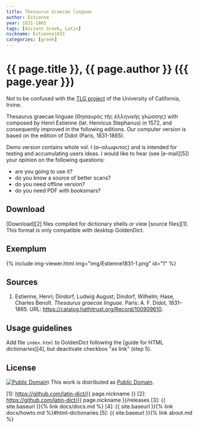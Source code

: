 ```yaml
---
title: Thesaurus Graecae linguae
author: Estienne
year: 1831-1865
tags: [Ancient Greek, Latin]
nickname: Estienne1831
categories: [greek]
---
```

# {{ page.title }}, {{ page.author }} ({{ page.year }})

Not to be confused with the [TLG project](http://stephanus.tlg.uci.edu/) of the University of California, Irvine.

Thesaurus graecae linguae (Θησαυρὸς τῆς ἑλληνικῆς γλώσσης) with composed by Henri Estienne (lat. Henricus Stephanus) in 1572, and consequently improved in the following editions. Our computer version is based on the edition of Didot (Paris, 1831-1865).

Demo version contains whole vol. I (α–αλωφυτος) and is intended for testing and accumulating users ideas. I would like to hear (see [e-mail][5]) your opinion on the following questions:

* are you going to use it?
* do you know a source of better scans?
* do you need offline version?
* do you need PDF with booksmars?


## Download

[Download][2] files compiled for dictionary shells or view [source files][1]. This format is only compatible with desktop GoldenDict.


## Exemplum

{% include img-viewer.html img="img/Estienne1831-1.png" id="1" %}


## Sources

1. Estienne, Henri; Dindorf, Ludwig August; Dindorf, Wilhelm; Hase, Charles Benoît. _Thesaurus graecae linguae._ Paris: A. F. Didot, 1831–1865. URL: <https://catalog.hathitrust.org/Record/100909610>.


## Usage guidelines

Add file `index.html` to GoldenDict following the [guide for HTML dictionaries][4], but deactivate checkbox "as link" (step&nbsp;5).


## License

[![Public Domain](https://licensebuttons.net/p/mark/1.0/88x31.png)](http://creativecommons.org/publicdomain/mark/1.0/)\\
This work is distributed as [Public Domain](http://creativecommons.org/publicdomain/mark/1.0/).

[1]: https://github.com/latin-dict/{{ page.nickname }}
[2]: https://github.com/latin-dict/{{ page.nickname }}/releases
[3]: {{ site.baseurl }}{% link docs/docs.md %}
[4]: {{ site.baseurl }}{% link docs/howto.md %}#html-dictionaries
[5]: {{ site.baseurl }}{% link about.md %}
